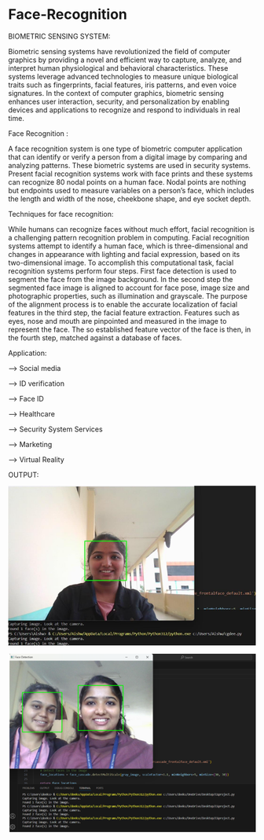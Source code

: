 # Face-Recognition

BIOMETRIC SENSING SYSTEM:

Biometric sensing systems have revolutionized the field of computer graphics by providing a novel and efficient way to capture, analyze, and interpret human physiological and behavioral characteristics. These systems leverage advanced technologies to measure unique biological traits such as fingerprints, facial features, iris patterns, and even voice signatures. In the context of computer graphics, biometric sensing enhances user interaction, security, and personalization by enabling devices and applications to recognize and respond to individuals in real time.

Face Recognition :

A face recognition system is one type of biometric computer application that can identify or verify a person from a digital image by comparing and analyzing patterns. These biometric systems are used in security systems. Present facial recognition systems work with face prints and these systems can recognize 80 nodal points on a human face. Nodal points are nothing but endpoints used to measure variables on a person’s face, which includes the length and width of the nose, cheekbone shape, and eye socket depth.

Techniques for face recognition:

While humans can recognize faces without much effort, facial recognition is a challenging pattern recognition problem in computing. Facial recognition systems attempt to identify a human face, which is three-dimensional and changes in appearance with lighting and facial expression, based on its two-dimensional image. To accomplish this computational task, facial recognition systems perform four steps. First face detection is used to segment the face from the image background. In the second step the segmented face image is aligned to account for face pose, image size and photographic properties, such as illumination and grayscale. The purpose of the alignment process is to enable the accurate localization of facial features in the third step, the facial feature extraction. Features such as eyes, nose and mouth are pinpointed and measured in the image to represent the face. The so established feature vector of the face is then, in the fourth step, matched against a database of faces. 

Application:

--> Social media

--> ID verification

--> Face ID

--> Healthcare

--> Security System Services

--> Marketing

--> Virtual Reality


OUTPUT:

![p1.png](https://github.com/deekshitha24/Face-Recognition/blob/main/p1.png)


![p2.png](https://github.com/deekshitha24/Face-Recognition/blob/main/p2.png)

